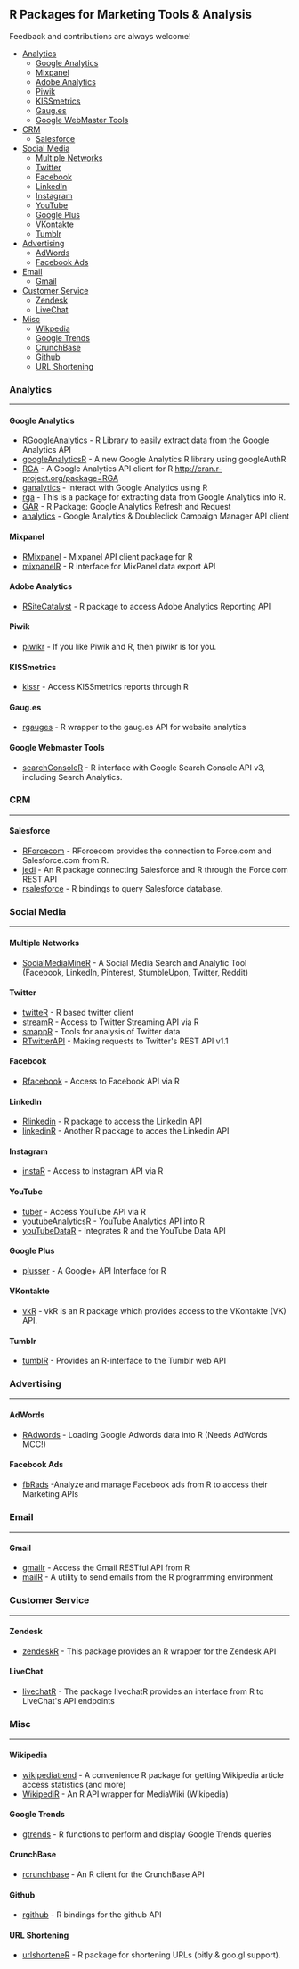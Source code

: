 ## R Packages for Marketing Tools & Analysis

Feedback and contributions are always welcome!

- [Analytics](#analytics)
    - [Google Analytics](#google-analytics)
    - [Mixpanel](#mixpanel)
    - [Adobe Analytics](#adobe-analytics)
    - [Piwik](#piwik)
    - [KISSmetrics](#kissmetrics)
    - [Gaug.es](#gaug.es)
    - [Google WebMaster Tools](#google-webmaster-tools)
- [CRM](#crm)
    - [Salesforce](#salesforce)      
- [Social Media](#social-media)
    - [Multiple Networks](#multiple-networks)  
    - [Twitter](#twitter)
    - [Facebook](#facebook)
    - [LinkedIn](#linkedin)
    - [Instagram](#instagram)
    - [YouTube](#youtube)
    - [Google Plus](#google-plus)
    - [VKontakte](#vkontakte)
    - [Tumblr](#tumblr)
- [Advertising](#advertising)
    - [AdWords](#adwords)
    - [Facebook Ads](#facebook-ads)
- [Email](#email)
    - [Gmail](#gmail)
- [Customer Service](#customer-service)
    - [Zendesk](#zendesk)
    - [LiveChat](#livechat)
- [Misc](#misc)
    - [Wikpedia](#wikipedia)
    - [Google Trends](#google-trends)
    - [CrunchBase](#crunchBase)
    - [Github](#github)
    - [URL Shortening](#url-shortening)

### Analytics
***

#### Google Analytics
* [RGoogleAnalytics](https://github.com/Tatvic/RGoogleAnalytics) - R Library to easily extract data from the Google Analytics API
* [googleAnalyticsR](https://github.com/MarkEdmondson1234/googleAnalyticsR_public) - A new Google Analytics R library using googleAuthR
* [RGA](https://github.com/artemklevtsov/RGA) - A Google Analytics API client for R http://cran.r-project.org/package=RGA
* [ganalytics](https://github.com/jdeboer/ganalytics) - Interact with Google Analytics using R
* [rga](https://github.com/skardhamar/rga) - This is a package for extracting data from Google Analytics into R.
* [GAR](https://github.com/andrewgeisler/GAR) - R Package: Google Analytics Refresh and Request
* [analytics](https://github.com/badrigit/analytics) - Google Analytics & Doubleclick Campaign Manager API client

#### Mixpanel
* [RMixpanel](https://github.com/7factory/RMixpanel) - Mixpanel API client package for R
* [mixpanelR](https://github.com/realAkhmed/mixpanelR) - R interface for MixPanel data export API

#### Adobe Analytics
* [RSiteCatalyst](https://github.com/randyzwitch/RSiteCatalyst) - R package to access Adobe Analytics Reporting API

#### Piwik
* [piwikr](https://github.com/amarder/piwikr) - If you like Piwik and R, then piwikr is for you.

#### KISSmetrics
* [kissr](https://github.com/unbounce/kissr) - Access KISSmetrics reports through R

#### Gaug.es
* [rgauges](https://github.com/ropensci/rgauges) - R wrapper to the gaug.es API for website analytics

#### Google Webmaster Tools
* [searchConsoleR](https://github.com/MarkEdmondson1234/searchConsoleR) - R interface with Google Search Console API v3, including Search Analytics. 

### CRM
***

#### Salesforce
* [RForcecom](https://github.com/hiratake55/RForcecom) - RForcecom provides the connection to Force.com and Salesforce.com from R. 
* [jedi](https://github.com/nteetor/jedi) - An R package connecting Salesforce and R through the Force.com REST API
* [rsalesforce](https://github.com/mebaran/rsalesforce) - R bindings to query Salesforce database.


### Social Media
***

#### Multiple Networks
* [SocialMediaMineR](http://cran.r-project.org/web/packages/SocialMediaMineR/index.html) - A Social Media Search and Analytic Tool (Facebook, LinkedIn, Pinterest, StumbleUpon, Twitter, Reddit)

#### Twitter
* [twitteR](https://github.com/geoffjentry/twitteR) - R based twitter client
* [streamR](https://github.com/pablobarbera/streamR) - Access to Twitter Streaming API via R
* [smappR](https://github.com/SMAPPNYU/smappR) - Tools for analysis of Twitter data
* [RTwitterAPI](https://github.com/joyofdata/RTwitterAPI) - Making requests to Twitter's REST API v1.1

#### Facebook
* [Rfacebook](https://github.com/pablobarbera/Rfacebook) - Access to Facebook API via R

#### LinkedIn
* [Rlinkedin](https://github.com/mpiccirilli/Rlinkedin) - R package to access the LinkedIn API
* [linkedinR](https://github.com/RossiLorenzo/linkedinR) - Another R package to acces the Linkedin API

#### Instagram
* [instaR](https://github.com/pablobarbera/instaR) - Access to Instagram API via R

#### YouTube
* [tuber](https://github.com/soodoku/tuber) - Access YouTube API via R
* [youtubeAnalyticsR](https://github.com/MarkEdmondson1234/youtubeAnalyticsR) - YouTube Analytics API into R
* [youTubeDataR](https://github.com/JohnCoene/youTubeDataR) - Integrates R and the YouTube Data API

#### Google Plus
* [plusser](https://github.com/tophcito/plusser) - A Google+ API Interface for R

#### VKontakte
* [vkR](https://github.com/Dementiy/vkR) - vkR is an R package which provides access to the VKontakte (VK) API.

#### Tumblr
* [tumblR](http://cran.r-project.org/web/packages/tumblR/index.html) - Provides an R-interface to the Tumblr web API

### Advertising
***

#### AdWords
* [RAdwords](https://github.com/jburkhardt/RAdwords) - Loading Google Adwords data into R (Needs AdWords MCC!)

#### Facebook Ads
* [fbRads](https://github.com/cardcorp/fbRads) -Analyze and manage Facebook ads from R to access their Marketing APIs

### Email
***

#### Gmail
* [gmailr](https://github.com/jimhester/gmailr) - Access the Gmail RESTful API from R
* [mailR](https://github.com/rpremraj/mailR) - A utility to send emails from the R programming environment 

### Customer Service
***

#### Zendesk
* [zendeskR](http://cran.r-project.org/web/packages/zendeskR/index.html) - This package provides an R wrapper for the Zendesk API

#### LiveChat
* [livechatR](https://github.com/lawwu/livechatR) - The package livechatR provides an interface from R to LiveChat's API endpoints


### Misc
***

#### Wikipedia
* [wikipediatrend](https://github.com/petermeissner/wikipediatrend) - A convenience R package for getting Wikipedia article access statistics (and more)
* [WikipediR](https://github.com/Ironholds/WikipediR) - An R API wrapper for MediaWiki (Wikipedia)

#### Google Trends
* [gtrends](https://github.com/PMassicotte/gtrendsR) - R functions to perform and display Google Trends queries

#### CrunchBase
* [rcrunchbase](https://github.com/tarakc02/rcrunchbase) - An R client for the CrunchBase API

#### Github
* [rgithub](https://github.com/cscheid/rgithub) - R bindings for the github API

#### URL Shortening
* [urlshorteneR](https://github.com/DataWookie/urlshorteneR) - R package for shortening URLs (bitly & goo.gl support).

